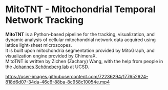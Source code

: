 # MitoTNT - Mitochondrial Temporal Network Tracking
**MitoTNT** is a Python-based pipeline for the tracking, visualization, and dynamic analysis of cellular mitochondrial network data acquired using lattice light-sheet microscopes.  
It is built upon mitochondria segmentation provided by MitoGraph, and visualization engine provided by ChimeraX.  
MitoTNT is written by Zichen (Zachary) Wang, with the help from people in the [Johannes Schöneberg lab](https://www.schoeneberglab.org/) at UCSD.

https://user-images.githubusercontent.com/72236294/177652924-818d6d07-34da-46c6-88ba-8c958c10054e.mp4
